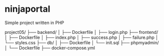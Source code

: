 # ninjaportal
Simple project written in PHP

project05/
├── backend/
│   ├── Dockerfile
│   ├── login.php
├── frontend/
│   ├── Dockerfile
│   ├── index.php
│   ├── success.php
│   ├── failure.php
│   └── styles.css
├── db/
│   ├── Dockerfile
│   └── init.sql
├── phpmyadmin/
│   └── Dockerfile
├── docker-compose.yml
